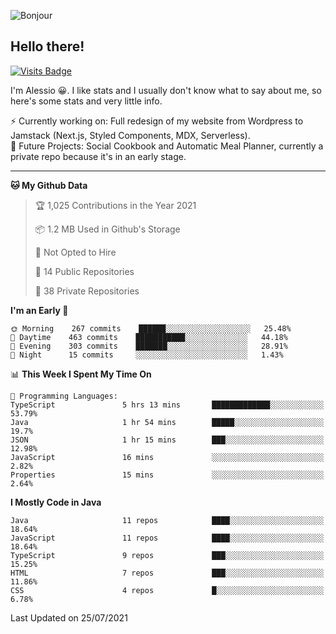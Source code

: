 ![Bonjour](https://i.redd.it/ayih4qogh2a51.png)

## Hello there!
[![Visits Badge](https://badges.pufler.dev/visits/PandaSekh/PandaSekh)](https://alessiofranceschi.me)

I'm Alessio 😀. I like stats and I usually don't know what to say about me, so here's some stats and very little info.

⚡ Currently working on: Full redesign of my website from Wordpress to Jamstack (Next.js, Styled Components, MDX, Serverless).  
🤔 Future Projects: Social Cookbook and Automatic Meal Planner, currently a private repo because it's in an early stage.

---

<!--START_SECTION:waka-->
**🐱 My Github Data** 

> 🏆 1,025 Contributions in the Year 2021
 > 
> 📦 1.2 MB Used in Github's Storage 
 > 
> 🚫 Not Opted to Hire
 > 
> 📜 14 Public Repositories 
 > 
> 🔑 38 Private Repositories  
 > 
**I'm an Early 🐤** 

```text
🌞 Morning    267 commits    ██████░░░░░░░░░░░░░░░░░░░   25.48% 
🌆 Daytime    463 commits    ███████████░░░░░░░░░░░░░░   44.18% 
🌃 Evening    303 commits    ███████░░░░░░░░░░░░░░░░░░   28.91% 
🌙 Night      15 commits     ░░░░░░░░░░░░░░░░░░░░░░░░░   1.43%

```


📊 **This Week I Spent My Time On** 

```text
💬 Programming Languages: 
TypeScript               5 hrs 13 mins       █████████████░░░░░░░░░░░░   53.79% 
Java                     1 hr 54 mins        █████░░░░░░░░░░░░░░░░░░░░   19.7% 
JSON                     1 hr 15 mins        ███░░░░░░░░░░░░░░░░░░░░░░   12.98% 
JavaScript               16 mins             ░░░░░░░░░░░░░░░░░░░░░░░░░   2.82% 
Properties               15 mins             ░░░░░░░░░░░░░░░░░░░░░░░░░   2.64%

```

**I Mostly Code in Java** 

```text
Java                     11 repos            ████░░░░░░░░░░░░░░░░░░░░░   18.64% 
JavaScript               11 repos            ████░░░░░░░░░░░░░░░░░░░░░   18.64% 
TypeScript               9 repos             ███░░░░░░░░░░░░░░░░░░░░░░   15.25% 
HTML                     7 repos             ███░░░░░░░░░░░░░░░░░░░░░░   11.86% 
CSS                      4 repos             █░░░░░░░░░░░░░░░░░░░░░░░░   6.78%

```



 Last Updated on 25/07/2021
<!--END_SECTION:waka-->
